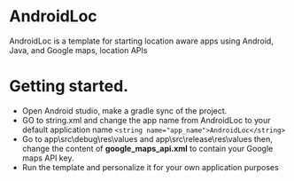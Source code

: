 # AndroidLoc
AndroidLoc is a template for starting location aware apps using Android, Java, and Google maps, location APIs

# Getting started.

-   Open Android studio, make a gradle sync of the project.
-   GO to string.xml and change the app name from AndroidLoc to your default application name ```<string name="app_name">AndroidLoc</string> ```
-   Go to 
	app\src\debug\res\values 
	and 
	app\src\release\res\values
then, change the content of **google_maps_api.xml** to contain your Google maps API key.
-	Run the template and personalize it for your own application purposes

